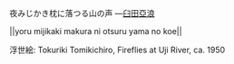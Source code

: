 夜みじかき枕に落つる山の声
—[臼田亞浪](https://ja.wikipedia.org/wiki/臼田亞浪)

||yoru mijikaki makura ni otsuru yama no koe||

浮世絵: Tokuriki Tomikichiro, Fireflies at Uji River, ca. 1950